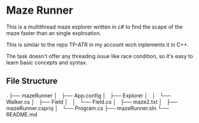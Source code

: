 # Maze Runner
This is a multithread maze explorer written in c# to find the scape of the maze faster than an single explroation.

This is similar to the repo TP-ATR in my account wich inplements it in C++.

The task doesn't offer any threading issue like race condition, so it's easy to learn basic concepts and syntax.

## File Structure

.
├── mazeRunner
│   ├── App.config
│   ├── Explorer
│   │   └── Walker.cs
│   ├── Field
│   │   └── Field.cs
│   ├── maze2.txt
│   ├── mazeRunner.csproj
│   └── Program.cs
├── mazeRunner.sln
└── README.md

